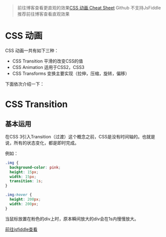 >前往博客查看更直观的效果[CSS 动画 Cheat Sheet](https://ns96.com/2018/03/19/css-ss-an/)
Github 不支持JsFiddle 推荐前往博客查看直观效果

# CSS 动画
CSS 动画一共有如下三种：
- CSS Transition 平滑的改变CSS的值
- CSS Animation  适用于CSS2，CSS3
- CSS Transforms 变换主要实现（拉伸，压缩，旋转，偏移）

下面依次介绍一下：

# CSS Transition

## 基本运用
在CSS 3引入Transition（过渡）这个概念之前，CSS是没有时间轴的。也就是说，所有的状态变化，都是即时完成。

例如：
```css
.img {
  background-color: pink;
  height: 15px;
  width: 15px;
  transition: 1s;
}

.img:hover {
  height: 200px;
  width: 200px;
}
```

当鼠标放置在粉色的div上时，原本瞬间放大的div会在1s内慢慢放大。

[前往jsfiddle查看](https://jsfiddle.net/raphaelli96/e5bozenj/)